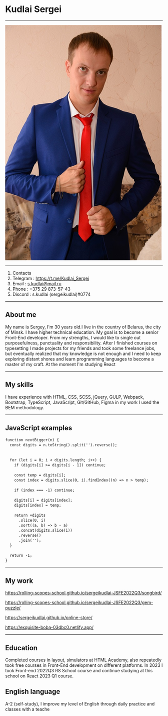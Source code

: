# **Kudlai Sergei**
***
![My Photo](./assets/img/my_foto.JPG "My Photo")

***
1. Сontacts
  1. Telegram : https://t.me/Kudlai_Sergei
  2. Email : s.kudlai@mail.ru
  3. Phone : +375 29 873-57-43
  4. Discord : s.kudlai (sergeikudlai)#0774
***
## About me 
My name is Sergey, I'm 30 years old.I live in the country of Belarus, the city of Minsk. I have higher technical education. My goal is to become a senior Front-End developer. From my strengths, I would like to single out purposefulness, punctuality and responsibility. After I finished courses on typesetting I made projects for my friends and took some freelance jobs, but eventually realized that my knowledge is not enough and I need to keep exploring distant shores and learn programming languages to become a master of my craft. At the moment I'm studying React
***
## My skills
I have experience with HTML, CSS, SCSS, jQuery, GULP, Webpack, Bootstrap, TypeScript, JavaScript, Git/GitHub, Figma in my work I used the BEM methodology.
***

## JavaScript examples
```
function nextBigger(n) {
  const digits = n.toString().split('').reverse();


  for (let i = 0; i < digits.length; i++) {
    if (digits[i] >= digits[i - 1]) continue;

    const temp = digits[i];
    const index = digits.slice(0, i).findIndex((n) => n > temp);

    if (index === -1) continue;

    digits[i] = digits[index];
    digits[index] = temp;

    return +digits
      .slice(0, i)
      .sort((a, b) => b - a)
      .concat(digits.slice(i))
      .reverse()
      .join('');
  }

  return -1;
}
```
***

## My work
https://rolling-scopes-school.github.io/sergeikudlai-JSFE2022Q3/songbird/

https://rolling-scopes-school.github.io/sergeikudlai-JSFE2022Q3/gem-puzzle/

https://sergeikudlai.github.io/online-store/

https://exquisite-boba-03dbc0.netlify.app/
***

## Education
Completed courses in layout, simulators at HTML Academy, also repeatedly took free courses in Front-End development on different platforms. In 2023 I took Front-end 2022Q3 RS School course and continue studying at this school on React 2023 Q1 course.

## English language
A-2 (self-study), I improve my level of English through daily practice and classes with a teache

